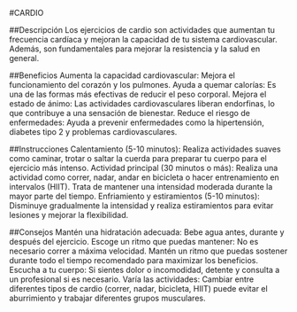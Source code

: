 #CARDIO

##Descripción
Los ejercicios de cardio son actividades que aumentan tu frecuencia cardíaca y mejoran la capacidad de tu sistema cardiovascular. Además, son fundamentales para mejorar la resistencia y la salud en general.

##Beneficios
Aumenta la capacidad cardiovascular: Mejora el funcionamiento del corazón y los pulmones.
Ayuda a quemar calorías: Es una de las formas más efectivas de reducir el peso corporal.
Mejora el estado de ánimo: Las actividades cardiovasculares liberan endorfinas, lo que contribuye a una sensación de bienestar.
Reduce el riesgo de enfermedades: Ayuda a prevenir enfermedades como la hipertensión, diabetes tipo 2 y problemas cardiovasculares.

##Instrucciones
Calentamiento (5-10 minutos): Realiza actividades suaves como caminar, trotar o saltar la cuerda para preparar tu cuerpo para el ejercicio más intenso.
Actividad principal (30 minutos o más): Realiza una actividad como correr, nadar, andar en bicicleta o hacer entrenamiento en intervalos (HIIT). Trata de mantener una intensidad moderada durante la mayor parte del tiempo.
Enfriamiento y estiramientos (5-10 minutos): Disminuye gradualmente la intensidad y realiza estiramientos para evitar lesiones y mejorar la flexibilidad.

##Consejos
Mantén una hidratación adecuada: Bebe agua antes, durante y después del ejercicio.
Escoge un ritmo que puedas mantener: No es necesario correr a máxima velocidad. Mantén un ritmo que puedas sostener durante todo el tiempo recomendado para maximizar los beneficios.
Escucha a tu cuerpo: Si sientes dolor o incomodidad, detente y consulta a un profesional si es necesario.
Varía las actividades: Cambiar entre diferentes tipos de cardio (correr, nadar, bicicleta, HIIT) puede evitar el aburrimiento y trabajar diferentes grupos musculares.